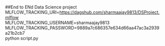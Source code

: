 ##End to ENd Data Science project
MLFLOW_TRACKING_URI=https://dagshub.com/sharmaajay9813/DSProject.mlflow \
MLFLOW_TRACKING_USERNAME=sharmaajay9813 \
MLFLOW_TRACKING_PASSWORD=9889a7c686357e634d66aa47ac3a2939a21b2cb7 \
python script.py